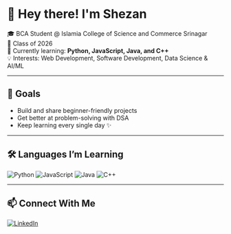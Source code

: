 # 👋 Hey there! I'm Shezan  

🎓 BCA Student @ Islamia College of Science and Commerce Srinagar  
📅 Class of 2026  
🌱 Currently learning: **Python, JavaScript, Java, and C++**  
💡 Interests: Web Development, Software Development, Data Science & AI/ML  

---

## 🚀 Goals
- Build and share beginner-friendly projects  
- Get better at problem-solving with DSA    
- Keep learning every single day ✨  

---

## 🛠️ Languages I’m Learning
![Python](https://img.shields.io/badge/Python-3776AB?style=for-the-badge&logo=python&logoColor=white)
![JavaScript](https://img.shields.io/badge/JavaScript-F7DF1E?style=for-the-badge&logo=javascript&logoColor=black)
![Java](https://img.shields.io/badge/Java-007396?style=for-the-badge&logo=java&logoColor=white)
![C++](https://img.shields.io/badge/C++-00599C?style=for-the-badge&logo=cplusplus&logoColor=white)

---

## 📫 Connect With Me
[![LinkedIn](https://img.shields.io/badge/LinkedIn-0077B5?style=for-the-badge&logo=linkedin&logoColor=white)](https://www.linkedin.com/in/shezan-fayaz-6a2982310?utm_source=share&utm_campaign=share_via&utm_content=profile&utm_medium=android_app)  
